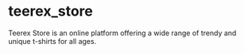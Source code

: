 # teerex_store
Teerex Store is an online platform offering a wide range of trendy and unique t-shirts for all ages.
